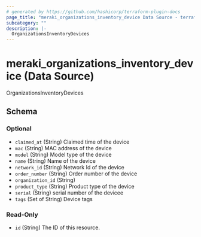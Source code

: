 ```yaml
---
# generated by https://github.com/hashicorp/terraform-plugin-docs
page_title: "meraki_organizations_inventory_device Data Source - terraform-provider-meraki"
subcategory: ""
description: |-
  OrganizationsInventoryDevices
---
```


# meraki_organizations_inventory_device (Data Source)

OrganizationsInventoryDevices



<!-- schema generated by tfplugindocs -->
## Schema

### Optional

- `claimed_at` (String) Claimed time of the device
- `mac` (String) MAC address of the device
- `model` (String) Model type of the device
- `name` (String) Name of the device
- `network_id` (String) Network Id of the device
- `order_number` (String) Order number of the device
- `organization_id` (String)
- `product_type` (String) Product type of the device
- `serial` (String) serial number of the devicee
- `tags` (Set of String) Device tags

### Read-Only

- `id` (String) The ID of this resource.


